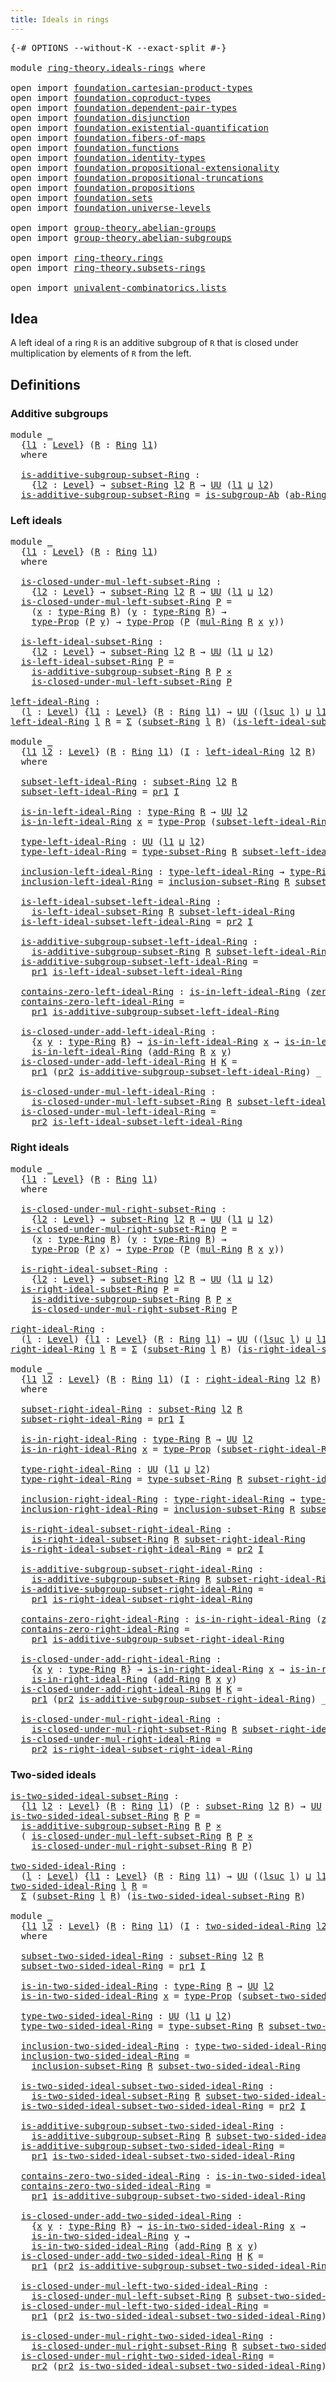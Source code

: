 ```yaml
---
title: Ideals in rings
---
```


<pre class="Agda"><a id="41" class="Symbol">{-#</a> <a id="45" class="Keyword">OPTIONS</a> <a id="53" class="Pragma">--without-K</a> <a id="65" class="Pragma">--exact-split</a> <a id="79" class="Symbol">#-}</a>

<a id="84" class="Keyword">module</a> <a id="91" href="ring-theory.ideals-rings.html" class="Module">ring-theory.ideals-rings</a> <a id="116" class="Keyword">where</a>

<a id="123" class="Keyword">open</a> <a id="128" class="Keyword">import</a> <a id="135" href="foundation.cartesian-product-types.html" class="Module">foundation.cartesian-product-types</a>
<a id="170" class="Keyword">open</a> <a id="175" class="Keyword">import</a> <a id="182" href="foundation.coproduct-types.html" class="Module">foundation.coproduct-types</a>
<a id="209" class="Keyword">open</a> <a id="214" class="Keyword">import</a> <a id="221" href="foundation.dependent-pair-types.html" class="Module">foundation.dependent-pair-types</a>
<a id="253" class="Keyword">open</a> <a id="258" class="Keyword">import</a> <a id="265" href="foundation.disjunction.html" class="Module">foundation.disjunction</a>
<a id="288" class="Keyword">open</a> <a id="293" class="Keyword">import</a> <a id="300" href="foundation.existential-quantification.html" class="Module">foundation.existential-quantification</a>
<a id="338" class="Keyword">open</a> <a id="343" class="Keyword">import</a> <a id="350" href="foundation.fibers-of-maps.html" class="Module">foundation.fibers-of-maps</a>
<a id="376" class="Keyword">open</a> <a id="381" class="Keyword">import</a> <a id="388" href="foundation.functions.html" class="Module">foundation.functions</a>
<a id="409" class="Keyword">open</a> <a id="414" class="Keyword">import</a> <a id="421" href="foundation.identity-types.html" class="Module">foundation.identity-types</a>
<a id="447" class="Keyword">open</a> <a id="452" class="Keyword">import</a> <a id="459" href="foundation.propositional-extensionality.html" class="Module">foundation.propositional-extensionality</a>
<a id="499" class="Keyword">open</a> <a id="504" class="Keyword">import</a> <a id="511" href="foundation.propositional-truncations.html" class="Module">foundation.propositional-truncations</a>
<a id="548" class="Keyword">open</a> <a id="553" class="Keyword">import</a> <a id="560" href="foundation.propositions.html" class="Module">foundation.propositions</a>
<a id="584" class="Keyword">open</a> <a id="589" class="Keyword">import</a> <a id="596" href="foundation.sets.html" class="Module">foundation.sets</a>
<a id="612" class="Keyword">open</a> <a id="617" class="Keyword">import</a> <a id="624" href="foundation.universe-levels.html" class="Module">foundation.universe-levels</a>

<a id="652" class="Keyword">open</a> <a id="657" class="Keyword">import</a> <a id="664" href="group-theory.abelian-groups.html" class="Module">group-theory.abelian-groups</a>
<a id="692" class="Keyword">open</a> <a id="697" class="Keyword">import</a> <a id="704" href="group-theory.abelian-subgroups.html" class="Module">group-theory.abelian-subgroups</a>

<a id="736" class="Keyword">open</a> <a id="741" class="Keyword">import</a> <a id="748" href="ring-theory.rings.html" class="Module">ring-theory.rings</a>
<a id="766" class="Keyword">open</a> <a id="771" class="Keyword">import</a> <a id="778" href="ring-theory.subsets-rings.html" class="Module">ring-theory.subsets-rings</a>

<a id="805" class="Keyword">open</a> <a id="810" class="Keyword">import</a> <a id="817" href="univalent-combinatorics.lists.html" class="Module">univalent-combinatorics.lists</a>
</pre>
## Idea

A left ideal of a ring `R` is an additive subgroup of `R` that is closed under multiplication by elements of `R` from the left.

## Definitions

### Additive subgroups

<pre class="Agda"><a id="1038" class="Keyword">module</a> <a id="1045" href="ring-theory.ideals-rings.html#1045" class="Module">_</a>
  <a id="1049" class="Symbol">{</a><a id="1050" href="ring-theory.ideals-rings.html#1050" class="Bound">l1</a> <a id="1053" class="Symbol">:</a> <a id="1055" href="Agda.Primitive.html#597" class="Postulate">Level</a><a id="1060" class="Symbol">}</a> <a id="1062" class="Symbol">(</a><a id="1063" href="ring-theory.ideals-rings.html#1063" class="Bound">R</a> <a id="1065" class="Symbol">:</a> <a id="1067" href="ring-theory.rings.html#2466" class="Function">Ring</a> <a id="1072" href="ring-theory.ideals-rings.html#1050" class="Bound">l1</a><a id="1074" class="Symbol">)</a>
  <a id="1078" class="Keyword">where</a>
  
  <a id="1089" href="ring-theory.ideals-rings.html#1089" class="Function">is-additive-subgroup-subset-Ring</a> <a id="1122" class="Symbol">:</a>
    <a id="1128" class="Symbol">{</a><a id="1129" href="ring-theory.ideals-rings.html#1129" class="Bound">l2</a> <a id="1132" class="Symbol">:</a> <a id="1134" href="Agda.Primitive.html#597" class="Postulate">Level</a><a id="1139" class="Symbol">}</a> <a id="1141" class="Symbol">→</a> <a id="1143" href="ring-theory.subsets-rings.html#597" class="Function">subset-Ring</a> <a id="1155" href="ring-theory.ideals-rings.html#1129" class="Bound">l2</a> <a id="1158" href="ring-theory.ideals-rings.html#1063" class="Bound">R</a> <a id="1160" class="Symbol">→</a> <a id="1162" href="foundation-core.universe-levels.html#222" class="Primitive">UU</a> <a id="1165" class="Symbol">(</a><a id="1166" href="ring-theory.ideals-rings.html#1050" class="Bound">l1</a> <a id="1169" href="Agda.Primitive.html#810" class="Primitive Operator">⊔</a> <a id="1171" href="ring-theory.ideals-rings.html#1129" class="Bound">l2</a><a id="1173" class="Symbol">)</a>
  <a id="1177" href="ring-theory.ideals-rings.html#1089" class="Function">is-additive-subgroup-subset-Ring</a> <a id="1210" class="Symbol">=</a> <a id="1212" href="group-theory.abelian-subgroups.html#3419" class="Function">is-subgroup-Ab</a> <a id="1227" class="Symbol">(</a><a id="1228" href="ring-theory.rings.html#2580" class="Function">ab-Ring</a> <a id="1236" href="ring-theory.ideals-rings.html#1063" class="Bound">R</a><a id="1237" class="Symbol">)</a>
</pre>
### Left ideals

<pre class="Agda"><a id="1269" class="Keyword">module</a> <a id="1276" href="ring-theory.ideals-rings.html#1276" class="Module">_</a>
  <a id="1280" class="Symbol">{</a><a id="1281" href="ring-theory.ideals-rings.html#1281" class="Bound">l1</a> <a id="1284" class="Symbol">:</a> <a id="1286" href="Agda.Primitive.html#597" class="Postulate">Level</a><a id="1291" class="Symbol">}</a> <a id="1293" class="Symbol">(</a><a id="1294" href="ring-theory.ideals-rings.html#1294" class="Bound">R</a> <a id="1296" class="Symbol">:</a> <a id="1298" href="ring-theory.rings.html#2466" class="Function">Ring</a> <a id="1303" href="ring-theory.ideals-rings.html#1281" class="Bound">l1</a><a id="1305" class="Symbol">)</a>
  <a id="1309" class="Keyword">where</a>
  
  <a id="1320" href="ring-theory.ideals-rings.html#1320" class="Function">is-closed-under-mul-left-subset-Ring</a> <a id="1357" class="Symbol">:</a>
    <a id="1363" class="Symbol">{</a><a id="1364" href="ring-theory.ideals-rings.html#1364" class="Bound">l2</a> <a id="1367" class="Symbol">:</a> <a id="1369" href="Agda.Primitive.html#597" class="Postulate">Level</a><a id="1374" class="Symbol">}</a> <a id="1376" class="Symbol">→</a> <a id="1378" href="ring-theory.subsets-rings.html#597" class="Function">subset-Ring</a> <a id="1390" href="ring-theory.ideals-rings.html#1364" class="Bound">l2</a> <a id="1393" href="ring-theory.ideals-rings.html#1294" class="Bound">R</a> <a id="1395" class="Symbol">→</a> <a id="1397" href="foundation-core.universe-levels.html#222" class="Primitive">UU</a> <a id="1400" class="Symbol">(</a><a id="1401" href="ring-theory.ideals-rings.html#1281" class="Bound">l1</a> <a id="1404" href="Agda.Primitive.html#810" class="Primitive Operator">⊔</a> <a id="1406" href="ring-theory.ideals-rings.html#1364" class="Bound">l2</a><a id="1408" class="Symbol">)</a>
  <a id="1412" href="ring-theory.ideals-rings.html#1320" class="Function">is-closed-under-mul-left-subset-Ring</a> <a id="1449" href="ring-theory.ideals-rings.html#1449" class="Bound">P</a> <a id="1451" class="Symbol">=</a>
    <a id="1457" class="Symbol">(</a><a id="1458" href="ring-theory.ideals-rings.html#1458" class="Bound">x</a> <a id="1460" class="Symbol">:</a> <a id="1462" href="ring-theory.rings.html#2723" class="Function">type-Ring</a> <a id="1472" href="ring-theory.ideals-rings.html#1294" class="Bound">R</a><a id="1473" class="Symbol">)</a> <a id="1475" class="Symbol">(</a><a id="1476" href="ring-theory.ideals-rings.html#1476" class="Bound">y</a> <a id="1478" class="Symbol">:</a> <a id="1480" href="ring-theory.rings.html#2723" class="Function">type-Ring</a> <a id="1490" href="ring-theory.ideals-rings.html#1294" class="Bound">R</a><a id="1491" class="Symbol">)</a> <a id="1493" class="Symbol">→</a>
    <a id="1499" href="foundation-core.propositions.html#1482" class="Function">type-Prop</a> <a id="1509" class="Symbol">(</a><a id="1510" href="ring-theory.ideals-rings.html#1449" class="Bound">P</a> <a id="1512" href="ring-theory.ideals-rings.html#1476" class="Bound">y</a><a id="1513" class="Symbol">)</a> <a id="1515" class="Symbol">→</a> <a id="1517" href="foundation-core.propositions.html#1482" class="Function">type-Prop</a> <a id="1527" class="Symbol">(</a><a id="1528" href="ring-theory.ideals-rings.html#1449" class="Bound">P</a> <a id="1530" class="Symbol">(</a><a id="1531" href="ring-theory.rings.html#6441" class="Function">mul-Ring</a> <a id="1540" href="ring-theory.ideals-rings.html#1294" class="Bound">R</a> <a id="1542" href="ring-theory.ideals-rings.html#1458" class="Bound">x</a> <a id="1544" href="ring-theory.ideals-rings.html#1476" class="Bound">y</a><a id="1545" class="Symbol">))</a>
  
  <a id="1553" href="ring-theory.ideals-rings.html#1553" class="Function">is-left-ideal-subset-Ring</a> <a id="1579" class="Symbol">:</a>
    <a id="1585" class="Symbol">{</a><a id="1586" href="ring-theory.ideals-rings.html#1586" class="Bound">l2</a> <a id="1589" class="Symbol">:</a> <a id="1591" href="Agda.Primitive.html#597" class="Postulate">Level</a><a id="1596" class="Symbol">}</a> <a id="1598" class="Symbol">→</a> <a id="1600" href="ring-theory.subsets-rings.html#597" class="Function">subset-Ring</a> <a id="1612" href="ring-theory.ideals-rings.html#1586" class="Bound">l2</a> <a id="1615" href="ring-theory.ideals-rings.html#1294" class="Bound">R</a> <a id="1617" class="Symbol">→</a> <a id="1619" href="foundation-core.universe-levels.html#222" class="Primitive">UU</a> <a id="1622" class="Symbol">(</a><a id="1623" href="ring-theory.ideals-rings.html#1281" class="Bound">l1</a> <a id="1626" href="Agda.Primitive.html#810" class="Primitive Operator">⊔</a> <a id="1628" href="ring-theory.ideals-rings.html#1586" class="Bound">l2</a><a id="1630" class="Symbol">)</a>
  <a id="1634" href="ring-theory.ideals-rings.html#1553" class="Function">is-left-ideal-subset-Ring</a> <a id="1660" href="ring-theory.ideals-rings.html#1660" class="Bound">P</a> <a id="1662" class="Symbol">=</a>
    <a id="1668" href="ring-theory.ideals-rings.html#1089" class="Function">is-additive-subgroup-subset-Ring</a> <a id="1701" href="ring-theory.ideals-rings.html#1294" class="Bound">R</a> <a id="1703" href="ring-theory.ideals-rings.html#1660" class="Bound">P</a> <a id="1705" href="foundation-core.cartesian-product-types.html#577" class="Function Operator">×</a>
    <a id="1711" href="ring-theory.ideals-rings.html#1320" class="Function">is-closed-under-mul-left-subset-Ring</a> <a id="1748" href="ring-theory.ideals-rings.html#1660" class="Bound">P</a>
  
<a id="left-ideal-Ring"></a><a id="1753" href="ring-theory.ideals-rings.html#1753" class="Function">left-ideal-Ring</a> <a id="1769" class="Symbol">:</a>
  <a id="1773" class="Symbol">(</a><a id="1774" href="ring-theory.ideals-rings.html#1774" class="Bound">l</a> <a id="1776" class="Symbol">:</a> <a id="1778" href="Agda.Primitive.html#597" class="Postulate">Level</a><a id="1783" class="Symbol">)</a> <a id="1785" class="Symbol">{</a><a id="1786" href="ring-theory.ideals-rings.html#1786" class="Bound">l1</a> <a id="1789" class="Symbol">:</a> <a id="1791" href="Agda.Primitive.html#597" class="Postulate">Level</a><a id="1796" class="Symbol">}</a> <a id="1798" class="Symbol">(</a><a id="1799" href="ring-theory.ideals-rings.html#1799" class="Bound">R</a> <a id="1801" class="Symbol">:</a> <a id="1803" href="ring-theory.rings.html#2466" class="Function">Ring</a> <a id="1808" href="ring-theory.ideals-rings.html#1786" class="Bound">l1</a><a id="1810" class="Symbol">)</a> <a id="1812" class="Symbol">→</a> <a id="1814" href="foundation-core.universe-levels.html#222" class="Primitive">UU</a> <a id="1817" class="Symbol">((</a><a id="1819" href="Agda.Primitive.html#780" class="Primitive">lsuc</a> <a id="1824" href="ring-theory.ideals-rings.html#1774" class="Bound">l</a><a id="1825" class="Symbol">)</a> <a id="1827" href="Agda.Primitive.html#810" class="Primitive Operator">⊔</a> <a id="1829" href="ring-theory.ideals-rings.html#1786" class="Bound">l1</a><a id="1831" class="Symbol">)</a>
<a id="1833" href="ring-theory.ideals-rings.html#1753" class="Function">left-ideal-Ring</a> <a id="1849" href="ring-theory.ideals-rings.html#1849" class="Bound">l</a> <a id="1851" href="ring-theory.ideals-rings.html#1851" class="Bound">R</a> <a id="1853" class="Symbol">=</a> <a id="1855" href="foundation-core.dependent-pair-types.html#502" class="Record">Σ</a> <a id="1857" class="Symbol">(</a><a id="1858" href="ring-theory.subsets-rings.html#597" class="Function">subset-Ring</a> <a id="1870" href="ring-theory.ideals-rings.html#1849" class="Bound">l</a> <a id="1872" href="ring-theory.ideals-rings.html#1851" class="Bound">R</a><a id="1873" class="Symbol">)</a> <a id="1875" class="Symbol">(</a><a id="1876" href="ring-theory.ideals-rings.html#1553" class="Function">is-left-ideal-subset-Ring</a> <a id="1902" href="ring-theory.ideals-rings.html#1851" class="Bound">R</a><a id="1903" class="Symbol">)</a>

<a id="1906" class="Keyword">module</a> <a id="1913" href="ring-theory.ideals-rings.html#1913" class="Module">_</a>
  <a id="1917" class="Symbol">{</a><a id="1918" href="ring-theory.ideals-rings.html#1918" class="Bound">l1</a> <a id="1921" href="ring-theory.ideals-rings.html#1921" class="Bound">l2</a> <a id="1924" class="Symbol">:</a> <a id="1926" href="Agda.Primitive.html#597" class="Postulate">Level</a><a id="1931" class="Symbol">}</a> <a id="1933" class="Symbol">(</a><a id="1934" href="ring-theory.ideals-rings.html#1934" class="Bound">R</a> <a id="1936" class="Symbol">:</a> <a id="1938" href="ring-theory.rings.html#2466" class="Function">Ring</a> <a id="1943" href="ring-theory.ideals-rings.html#1918" class="Bound">l1</a><a id="1945" class="Symbol">)</a> <a id="1947" class="Symbol">(</a><a id="1948" href="ring-theory.ideals-rings.html#1948" class="Bound">I</a> <a id="1950" class="Symbol">:</a> <a id="1952" href="ring-theory.ideals-rings.html#1753" class="Function">left-ideal-Ring</a> <a id="1968" href="ring-theory.ideals-rings.html#1921" class="Bound">l2</a> <a id="1971" href="ring-theory.ideals-rings.html#1934" class="Bound">R</a><a id="1972" class="Symbol">)</a>
  <a id="1976" class="Keyword">where</a>

  <a id="1985" href="ring-theory.ideals-rings.html#1985" class="Function">subset-left-ideal-Ring</a> <a id="2008" class="Symbol">:</a> <a id="2010" href="ring-theory.subsets-rings.html#597" class="Function">subset-Ring</a> <a id="2022" href="ring-theory.ideals-rings.html#1921" class="Bound">l2</a> <a id="2025" href="ring-theory.ideals-rings.html#1934" class="Bound">R</a>
  <a id="2029" href="ring-theory.ideals-rings.html#1985" class="Function">subset-left-ideal-Ring</a> <a id="2052" class="Symbol">=</a> <a id="2054" href="foundation-core.dependent-pair-types.html#592" class="Field">pr1</a> <a id="2058" href="ring-theory.ideals-rings.html#1948" class="Bound">I</a>

  <a id="2063" href="ring-theory.ideals-rings.html#2063" class="Function">is-in-left-ideal-Ring</a> <a id="2085" class="Symbol">:</a> <a id="2087" href="ring-theory.rings.html#2723" class="Function">type-Ring</a> <a id="2097" href="ring-theory.ideals-rings.html#1934" class="Bound">R</a> <a id="2099" class="Symbol">→</a> <a id="2101" href="foundation-core.universe-levels.html#222" class="Primitive">UU</a> <a id="2104" href="ring-theory.ideals-rings.html#1921" class="Bound">l2</a>
  <a id="2109" href="ring-theory.ideals-rings.html#2063" class="Function">is-in-left-ideal-Ring</a> <a id="2131" href="ring-theory.ideals-rings.html#2131" class="Bound">x</a> <a id="2133" class="Symbol">=</a> <a id="2135" href="foundation-core.propositions.html#1482" class="Function">type-Prop</a> <a id="2145" class="Symbol">(</a><a id="2146" href="ring-theory.ideals-rings.html#1985" class="Function">subset-left-ideal-Ring</a> <a id="2169" href="ring-theory.ideals-rings.html#2131" class="Bound">x</a><a id="2170" class="Symbol">)</a>

  <a id="2175" href="ring-theory.ideals-rings.html#2175" class="Function">type-left-ideal-Ring</a> <a id="2196" class="Symbol">:</a> <a id="2198" href="foundation-core.universe-levels.html#222" class="Primitive">UU</a> <a id="2201" class="Symbol">(</a><a id="2202" href="ring-theory.ideals-rings.html#1918" class="Bound">l1</a> <a id="2205" href="Agda.Primitive.html#810" class="Primitive Operator">⊔</a> <a id="2207" href="ring-theory.ideals-rings.html#1921" class="Bound">l2</a><a id="2209" class="Symbol">)</a>
  <a id="2213" href="ring-theory.ideals-rings.html#2175" class="Function">type-left-ideal-Ring</a> <a id="2234" class="Symbol">=</a> <a id="2236" href="ring-theory.subsets-rings.html#944" class="Function">type-subset-Ring</a> <a id="2253" href="ring-theory.ideals-rings.html#1934" class="Bound">R</a> <a id="2255" href="ring-theory.ideals-rings.html#1985" class="Function">subset-left-ideal-Ring</a>

  <a id="2281" href="ring-theory.ideals-rings.html#2281" class="Function">inclusion-left-ideal-Ring</a> <a id="2307" class="Symbol">:</a> <a id="2309" href="ring-theory.ideals-rings.html#2175" class="Function">type-left-ideal-Ring</a> <a id="2330" class="Symbol">→</a> <a id="2332" href="ring-theory.rings.html#2723" class="Function">type-Ring</a> <a id="2342" href="ring-theory.ideals-rings.html#1934" class="Bound">R</a>
  <a id="2346" href="ring-theory.ideals-rings.html#2281" class="Function">inclusion-left-ideal-Ring</a> <a id="2372" class="Symbol">=</a> <a id="2374" href="ring-theory.subsets-rings.html#1015" class="Function">inclusion-subset-Ring</a> <a id="2396" href="ring-theory.ideals-rings.html#1934" class="Bound">R</a> <a id="2398" href="ring-theory.ideals-rings.html#1985" class="Function">subset-left-ideal-Ring</a>

  <a id="2424" href="ring-theory.ideals-rings.html#2424" class="Function">is-left-ideal-subset-left-ideal-Ring</a> <a id="2461" class="Symbol">:</a>
    <a id="2467" href="ring-theory.ideals-rings.html#1553" class="Function">is-left-ideal-subset-Ring</a> <a id="2493" href="ring-theory.ideals-rings.html#1934" class="Bound">R</a> <a id="2495" href="ring-theory.ideals-rings.html#1985" class="Function">subset-left-ideal-Ring</a>
  <a id="2520" href="ring-theory.ideals-rings.html#2424" class="Function">is-left-ideal-subset-left-ideal-Ring</a> <a id="2557" class="Symbol">=</a> <a id="2559" href="foundation-core.dependent-pair-types.html#604" class="Field">pr2</a> <a id="2563" href="ring-theory.ideals-rings.html#1948" class="Bound">I</a>

  <a id="2568" href="ring-theory.ideals-rings.html#2568" class="Function">is-additive-subgroup-subset-left-ideal-Ring</a> <a id="2612" class="Symbol">:</a>
    <a id="2618" href="ring-theory.ideals-rings.html#1089" class="Function">is-additive-subgroup-subset-Ring</a> <a id="2651" href="ring-theory.ideals-rings.html#1934" class="Bound">R</a> <a id="2653" href="ring-theory.ideals-rings.html#1985" class="Function">subset-left-ideal-Ring</a>
  <a id="2678" href="ring-theory.ideals-rings.html#2568" class="Function">is-additive-subgroup-subset-left-ideal-Ring</a> <a id="2722" class="Symbol">=</a>
    <a id="2728" href="foundation-core.dependent-pair-types.html#592" class="Field">pr1</a> <a id="2732" href="ring-theory.ideals-rings.html#2424" class="Function">is-left-ideal-subset-left-ideal-Ring</a>

  <a id="2772" href="ring-theory.ideals-rings.html#2772" class="Function">contains-zero-left-ideal-Ring</a> <a id="2802" class="Symbol">:</a> <a id="2804" href="ring-theory.ideals-rings.html#2063" class="Function">is-in-left-ideal-Ring</a> <a id="2826" class="Symbol">(</a><a id="2827" href="ring-theory.rings.html#5102" class="Function">zero-Ring</a> <a id="2837" href="ring-theory.ideals-rings.html#1934" class="Bound">R</a><a id="2838" class="Symbol">)</a>
  <a id="2842" href="ring-theory.ideals-rings.html#2772" class="Function">contains-zero-left-ideal-Ring</a> <a id="2872" class="Symbol">=</a>
    <a id="2878" href="foundation-core.dependent-pair-types.html#592" class="Field">pr1</a> <a id="2882" href="ring-theory.ideals-rings.html#2568" class="Function">is-additive-subgroup-subset-left-ideal-Ring</a>

  <a id="2929" href="ring-theory.ideals-rings.html#2929" class="Function">is-closed-under-add-left-ideal-Ring</a> <a id="2965" class="Symbol">:</a>
    <a id="2971" class="Symbol">{</a><a id="2972" href="ring-theory.ideals-rings.html#2972" class="Bound">x</a> <a id="2974" href="ring-theory.ideals-rings.html#2974" class="Bound">y</a> <a id="2976" class="Symbol">:</a> <a id="2978" href="ring-theory.rings.html#2723" class="Function">type-Ring</a> <a id="2988" href="ring-theory.ideals-rings.html#1934" class="Bound">R</a><a id="2989" class="Symbol">}</a> <a id="2991" class="Symbol">→</a> <a id="2993" href="ring-theory.ideals-rings.html#2063" class="Function">is-in-left-ideal-Ring</a> <a id="3015" href="ring-theory.ideals-rings.html#2972" class="Bound">x</a> <a id="3017" class="Symbol">→</a> <a id="3019" href="ring-theory.ideals-rings.html#2063" class="Function">is-in-left-ideal-Ring</a> <a id="3041" href="ring-theory.ideals-rings.html#2974" class="Bound">y</a> <a id="3043" class="Symbol">→</a>
    <a id="3049" href="ring-theory.ideals-rings.html#2063" class="Function">is-in-left-ideal-Ring</a> <a id="3071" class="Symbol">(</a><a id="3072" href="ring-theory.rings.html#3068" class="Function">add-Ring</a> <a id="3081" href="ring-theory.ideals-rings.html#1934" class="Bound">R</a> <a id="3083" href="ring-theory.ideals-rings.html#2972" class="Bound">x</a> <a id="3085" href="ring-theory.ideals-rings.html#2974" class="Bound">y</a><a id="3086" class="Symbol">)</a>
  <a id="3090" href="ring-theory.ideals-rings.html#2929" class="Function">is-closed-under-add-left-ideal-Ring</a> <a id="3126" href="ring-theory.ideals-rings.html#3126" class="Bound">H</a> <a id="3128" href="ring-theory.ideals-rings.html#3128" class="Bound">K</a> <a id="3130" class="Symbol">=</a>
    <a id="3136" href="foundation-core.dependent-pair-types.html#592" class="Field">pr1</a> <a id="3140" class="Symbol">(</a><a id="3141" href="foundation-core.dependent-pair-types.html#604" class="Field">pr2</a> <a id="3145" href="ring-theory.ideals-rings.html#2568" class="Function">is-additive-subgroup-subset-left-ideal-Ring</a><a id="3188" class="Symbol">)</a> <a id="3190" class="Symbol">_</a> <a id="3192" class="Symbol">_</a> <a id="3194" href="ring-theory.ideals-rings.html#3126" class="Bound">H</a> <a id="3196" href="ring-theory.ideals-rings.html#3128" class="Bound">K</a>

  <a id="3201" href="ring-theory.ideals-rings.html#3201" class="Function">is-closed-under-mul-left-ideal-Ring</a> <a id="3237" class="Symbol">:</a>
    <a id="3243" href="ring-theory.ideals-rings.html#1320" class="Function">is-closed-under-mul-left-subset-Ring</a> <a id="3280" href="ring-theory.ideals-rings.html#1934" class="Bound">R</a> <a id="3282" href="ring-theory.ideals-rings.html#1985" class="Function">subset-left-ideal-Ring</a>
  <a id="3307" href="ring-theory.ideals-rings.html#3201" class="Function">is-closed-under-mul-left-ideal-Ring</a> <a id="3343" class="Symbol">=</a>
    <a id="3349" href="foundation-core.dependent-pair-types.html#604" class="Field">pr2</a> <a id="3353" href="ring-theory.ideals-rings.html#2424" class="Function">is-left-ideal-subset-left-ideal-Ring</a>
</pre>
### Right ideals

<pre class="Agda"><a id="3421" class="Keyword">module</a> <a id="3428" href="ring-theory.ideals-rings.html#3428" class="Module">_</a>
  <a id="3432" class="Symbol">{</a><a id="3433" href="ring-theory.ideals-rings.html#3433" class="Bound">l1</a> <a id="3436" class="Symbol">:</a> <a id="3438" href="Agda.Primitive.html#597" class="Postulate">Level</a><a id="3443" class="Symbol">}</a> <a id="3445" class="Symbol">(</a><a id="3446" href="ring-theory.ideals-rings.html#3446" class="Bound">R</a> <a id="3448" class="Symbol">:</a> <a id="3450" href="ring-theory.rings.html#2466" class="Function">Ring</a> <a id="3455" href="ring-theory.ideals-rings.html#3433" class="Bound">l1</a><a id="3457" class="Symbol">)</a>
  <a id="3461" class="Keyword">where</a>
  
  <a id="3472" href="ring-theory.ideals-rings.html#3472" class="Function">is-closed-under-mul-right-subset-Ring</a> <a id="3510" class="Symbol">:</a>
    <a id="3516" class="Symbol">{</a><a id="3517" href="ring-theory.ideals-rings.html#3517" class="Bound">l2</a> <a id="3520" class="Symbol">:</a> <a id="3522" href="Agda.Primitive.html#597" class="Postulate">Level</a><a id="3527" class="Symbol">}</a> <a id="3529" class="Symbol">→</a> <a id="3531" href="ring-theory.subsets-rings.html#597" class="Function">subset-Ring</a> <a id="3543" href="ring-theory.ideals-rings.html#3517" class="Bound">l2</a> <a id="3546" href="ring-theory.ideals-rings.html#3446" class="Bound">R</a> <a id="3548" class="Symbol">→</a> <a id="3550" href="foundation-core.universe-levels.html#222" class="Primitive">UU</a> <a id="3553" class="Symbol">(</a><a id="3554" href="ring-theory.ideals-rings.html#3433" class="Bound">l1</a> <a id="3557" href="Agda.Primitive.html#810" class="Primitive Operator">⊔</a> <a id="3559" href="ring-theory.ideals-rings.html#3517" class="Bound">l2</a><a id="3561" class="Symbol">)</a>
  <a id="3565" href="ring-theory.ideals-rings.html#3472" class="Function">is-closed-under-mul-right-subset-Ring</a> <a id="3603" href="ring-theory.ideals-rings.html#3603" class="Bound">P</a> <a id="3605" class="Symbol">=</a>
    <a id="3611" class="Symbol">(</a><a id="3612" href="ring-theory.ideals-rings.html#3612" class="Bound">x</a> <a id="3614" class="Symbol">:</a> <a id="3616" href="ring-theory.rings.html#2723" class="Function">type-Ring</a> <a id="3626" href="ring-theory.ideals-rings.html#3446" class="Bound">R</a><a id="3627" class="Symbol">)</a> <a id="3629" class="Symbol">(</a><a id="3630" href="ring-theory.ideals-rings.html#3630" class="Bound">y</a> <a id="3632" class="Symbol">:</a> <a id="3634" href="ring-theory.rings.html#2723" class="Function">type-Ring</a> <a id="3644" href="ring-theory.ideals-rings.html#3446" class="Bound">R</a><a id="3645" class="Symbol">)</a> <a id="3647" class="Symbol">→</a>
    <a id="3653" href="foundation-core.propositions.html#1482" class="Function">type-Prop</a> <a id="3663" class="Symbol">(</a><a id="3664" href="ring-theory.ideals-rings.html#3603" class="Bound">P</a> <a id="3666" href="ring-theory.ideals-rings.html#3612" class="Bound">x</a><a id="3667" class="Symbol">)</a> <a id="3669" class="Symbol">→</a> <a id="3671" href="foundation-core.propositions.html#1482" class="Function">type-Prop</a> <a id="3681" class="Symbol">(</a><a id="3682" href="ring-theory.ideals-rings.html#3603" class="Bound">P</a> <a id="3684" class="Symbol">(</a><a id="3685" href="ring-theory.rings.html#6441" class="Function">mul-Ring</a> <a id="3694" href="ring-theory.ideals-rings.html#3446" class="Bound">R</a> <a id="3696" href="ring-theory.ideals-rings.html#3612" class="Bound">x</a> <a id="3698" href="ring-theory.ideals-rings.html#3630" class="Bound">y</a><a id="3699" class="Symbol">))</a>

  <a id="3705" href="ring-theory.ideals-rings.html#3705" class="Function">is-right-ideal-subset-Ring</a> <a id="3732" class="Symbol">:</a>
    <a id="3738" class="Symbol">{</a><a id="3739" href="ring-theory.ideals-rings.html#3739" class="Bound">l2</a> <a id="3742" class="Symbol">:</a> <a id="3744" href="Agda.Primitive.html#597" class="Postulate">Level</a><a id="3749" class="Symbol">}</a> <a id="3751" class="Symbol">→</a> <a id="3753" href="ring-theory.subsets-rings.html#597" class="Function">subset-Ring</a> <a id="3765" href="ring-theory.ideals-rings.html#3739" class="Bound">l2</a> <a id="3768" href="ring-theory.ideals-rings.html#3446" class="Bound">R</a> <a id="3770" class="Symbol">→</a> <a id="3772" href="foundation-core.universe-levels.html#222" class="Primitive">UU</a> <a id="3775" class="Symbol">(</a><a id="3776" href="ring-theory.ideals-rings.html#3433" class="Bound">l1</a> <a id="3779" href="Agda.Primitive.html#810" class="Primitive Operator">⊔</a> <a id="3781" href="ring-theory.ideals-rings.html#3739" class="Bound">l2</a><a id="3783" class="Symbol">)</a>
  <a id="3787" href="ring-theory.ideals-rings.html#3705" class="Function">is-right-ideal-subset-Ring</a> <a id="3814" href="ring-theory.ideals-rings.html#3814" class="Bound">P</a> <a id="3816" class="Symbol">=</a>
    <a id="3822" href="ring-theory.ideals-rings.html#1089" class="Function">is-additive-subgroup-subset-Ring</a> <a id="3855" href="ring-theory.ideals-rings.html#3446" class="Bound">R</a> <a id="3857" href="ring-theory.ideals-rings.html#3814" class="Bound">P</a> <a id="3859" href="foundation-core.cartesian-product-types.html#577" class="Function Operator">×</a>
    <a id="3865" href="ring-theory.ideals-rings.html#3472" class="Function">is-closed-under-mul-right-subset-Ring</a> <a id="3903" href="ring-theory.ideals-rings.html#3814" class="Bound">P</a>

<a id="right-ideal-Ring"></a><a id="3906" href="ring-theory.ideals-rings.html#3906" class="Function">right-ideal-Ring</a> <a id="3923" class="Symbol">:</a>
  <a id="3927" class="Symbol">(</a><a id="3928" href="ring-theory.ideals-rings.html#3928" class="Bound">l</a> <a id="3930" class="Symbol">:</a> <a id="3932" href="Agda.Primitive.html#597" class="Postulate">Level</a><a id="3937" class="Symbol">)</a> <a id="3939" class="Symbol">{</a><a id="3940" href="ring-theory.ideals-rings.html#3940" class="Bound">l1</a> <a id="3943" class="Symbol">:</a> <a id="3945" href="Agda.Primitive.html#597" class="Postulate">Level</a><a id="3950" class="Symbol">}</a> <a id="3952" class="Symbol">(</a><a id="3953" href="ring-theory.ideals-rings.html#3953" class="Bound">R</a> <a id="3955" class="Symbol">:</a> <a id="3957" href="ring-theory.rings.html#2466" class="Function">Ring</a> <a id="3962" href="ring-theory.ideals-rings.html#3940" class="Bound">l1</a><a id="3964" class="Symbol">)</a> <a id="3966" class="Symbol">→</a> <a id="3968" href="foundation-core.universe-levels.html#222" class="Primitive">UU</a> <a id="3971" class="Symbol">((</a><a id="3973" href="Agda.Primitive.html#780" class="Primitive">lsuc</a> <a id="3978" href="ring-theory.ideals-rings.html#3928" class="Bound">l</a><a id="3979" class="Symbol">)</a> <a id="3981" href="Agda.Primitive.html#810" class="Primitive Operator">⊔</a> <a id="3983" href="ring-theory.ideals-rings.html#3940" class="Bound">l1</a><a id="3985" class="Symbol">)</a>
<a id="3987" href="ring-theory.ideals-rings.html#3906" class="Function">right-ideal-Ring</a> <a id="4004" href="ring-theory.ideals-rings.html#4004" class="Bound">l</a> <a id="4006" href="ring-theory.ideals-rings.html#4006" class="Bound">R</a> <a id="4008" class="Symbol">=</a> <a id="4010" href="foundation-core.dependent-pair-types.html#502" class="Record">Σ</a> <a id="4012" class="Symbol">(</a><a id="4013" href="ring-theory.subsets-rings.html#597" class="Function">subset-Ring</a> <a id="4025" href="ring-theory.ideals-rings.html#4004" class="Bound">l</a> <a id="4027" href="ring-theory.ideals-rings.html#4006" class="Bound">R</a><a id="4028" class="Symbol">)</a> <a id="4030" class="Symbol">(</a><a id="4031" href="ring-theory.ideals-rings.html#3705" class="Function">is-right-ideal-subset-Ring</a> <a id="4058" href="ring-theory.ideals-rings.html#4006" class="Bound">R</a><a id="4059" class="Symbol">)</a>

<a id="4062" class="Keyword">module</a> <a id="4069" href="ring-theory.ideals-rings.html#4069" class="Module">_</a>
  <a id="4073" class="Symbol">{</a><a id="4074" href="ring-theory.ideals-rings.html#4074" class="Bound">l1</a> <a id="4077" href="ring-theory.ideals-rings.html#4077" class="Bound">l2</a> <a id="4080" class="Symbol">:</a> <a id="4082" href="Agda.Primitive.html#597" class="Postulate">Level</a><a id="4087" class="Symbol">}</a> <a id="4089" class="Symbol">(</a><a id="4090" href="ring-theory.ideals-rings.html#4090" class="Bound">R</a> <a id="4092" class="Symbol">:</a> <a id="4094" href="ring-theory.rings.html#2466" class="Function">Ring</a> <a id="4099" href="ring-theory.ideals-rings.html#4074" class="Bound">l1</a><a id="4101" class="Symbol">)</a> <a id="4103" class="Symbol">(</a><a id="4104" href="ring-theory.ideals-rings.html#4104" class="Bound">I</a> <a id="4106" class="Symbol">:</a> <a id="4108" href="ring-theory.ideals-rings.html#3906" class="Function">right-ideal-Ring</a> <a id="4125" href="ring-theory.ideals-rings.html#4077" class="Bound">l2</a> <a id="4128" href="ring-theory.ideals-rings.html#4090" class="Bound">R</a><a id="4129" class="Symbol">)</a>
  <a id="4133" class="Keyword">where</a>

  <a id="4142" href="ring-theory.ideals-rings.html#4142" class="Function">subset-right-ideal-Ring</a> <a id="4166" class="Symbol">:</a> <a id="4168" href="ring-theory.subsets-rings.html#597" class="Function">subset-Ring</a> <a id="4180" href="ring-theory.ideals-rings.html#4077" class="Bound">l2</a> <a id="4183" href="ring-theory.ideals-rings.html#4090" class="Bound">R</a>
  <a id="4187" href="ring-theory.ideals-rings.html#4142" class="Function">subset-right-ideal-Ring</a> <a id="4211" class="Symbol">=</a> <a id="4213" href="foundation-core.dependent-pair-types.html#592" class="Field">pr1</a> <a id="4217" href="ring-theory.ideals-rings.html#4104" class="Bound">I</a>

  <a id="4222" href="ring-theory.ideals-rings.html#4222" class="Function">is-in-right-ideal-Ring</a> <a id="4245" class="Symbol">:</a> <a id="4247" href="ring-theory.rings.html#2723" class="Function">type-Ring</a> <a id="4257" href="ring-theory.ideals-rings.html#4090" class="Bound">R</a> <a id="4259" class="Symbol">→</a> <a id="4261" href="foundation-core.universe-levels.html#222" class="Primitive">UU</a> <a id="4264" href="ring-theory.ideals-rings.html#4077" class="Bound">l2</a>
  <a id="4269" href="ring-theory.ideals-rings.html#4222" class="Function">is-in-right-ideal-Ring</a> <a id="4292" href="ring-theory.ideals-rings.html#4292" class="Bound">x</a> <a id="4294" class="Symbol">=</a> <a id="4296" href="foundation-core.propositions.html#1482" class="Function">type-Prop</a> <a id="4306" class="Symbol">(</a><a id="4307" href="ring-theory.ideals-rings.html#4142" class="Function">subset-right-ideal-Ring</a> <a id="4331" href="ring-theory.ideals-rings.html#4292" class="Bound">x</a><a id="4332" class="Symbol">)</a>

  <a id="4337" href="ring-theory.ideals-rings.html#4337" class="Function">type-right-ideal-Ring</a> <a id="4359" class="Symbol">:</a> <a id="4361" href="foundation-core.universe-levels.html#222" class="Primitive">UU</a> <a id="4364" class="Symbol">(</a><a id="4365" href="ring-theory.ideals-rings.html#4074" class="Bound">l1</a> <a id="4368" href="Agda.Primitive.html#810" class="Primitive Operator">⊔</a> <a id="4370" href="ring-theory.ideals-rings.html#4077" class="Bound">l2</a><a id="4372" class="Symbol">)</a>
  <a id="4376" href="ring-theory.ideals-rings.html#4337" class="Function">type-right-ideal-Ring</a> <a id="4398" class="Symbol">=</a> <a id="4400" href="ring-theory.subsets-rings.html#944" class="Function">type-subset-Ring</a> <a id="4417" href="ring-theory.ideals-rings.html#4090" class="Bound">R</a> <a id="4419" href="ring-theory.ideals-rings.html#4142" class="Function">subset-right-ideal-Ring</a>

  <a id="4446" href="ring-theory.ideals-rings.html#4446" class="Function">inclusion-right-ideal-Ring</a> <a id="4473" class="Symbol">:</a> <a id="4475" href="ring-theory.ideals-rings.html#4337" class="Function">type-right-ideal-Ring</a> <a id="4497" class="Symbol">→</a> <a id="4499" href="ring-theory.rings.html#2723" class="Function">type-Ring</a> <a id="4509" href="ring-theory.ideals-rings.html#4090" class="Bound">R</a>
  <a id="4513" href="ring-theory.ideals-rings.html#4446" class="Function">inclusion-right-ideal-Ring</a> <a id="4540" class="Symbol">=</a> <a id="4542" href="ring-theory.subsets-rings.html#1015" class="Function">inclusion-subset-Ring</a> <a id="4564" href="ring-theory.ideals-rings.html#4090" class="Bound">R</a> <a id="4566" href="ring-theory.ideals-rings.html#4142" class="Function">subset-right-ideal-Ring</a>

  <a id="4593" href="ring-theory.ideals-rings.html#4593" class="Function">is-right-ideal-subset-right-ideal-Ring</a> <a id="4632" class="Symbol">:</a>
    <a id="4638" href="ring-theory.ideals-rings.html#3705" class="Function">is-right-ideal-subset-Ring</a> <a id="4665" href="ring-theory.ideals-rings.html#4090" class="Bound">R</a> <a id="4667" href="ring-theory.ideals-rings.html#4142" class="Function">subset-right-ideal-Ring</a>
  <a id="4693" href="ring-theory.ideals-rings.html#4593" class="Function">is-right-ideal-subset-right-ideal-Ring</a> <a id="4732" class="Symbol">=</a> <a id="4734" href="foundation-core.dependent-pair-types.html#604" class="Field">pr2</a> <a id="4738" href="ring-theory.ideals-rings.html#4104" class="Bound">I</a>

  <a id="4743" href="ring-theory.ideals-rings.html#4743" class="Function">is-additive-subgroup-subset-right-ideal-Ring</a> <a id="4788" class="Symbol">:</a>
    <a id="4794" href="ring-theory.ideals-rings.html#1089" class="Function">is-additive-subgroup-subset-Ring</a> <a id="4827" href="ring-theory.ideals-rings.html#4090" class="Bound">R</a> <a id="4829" href="ring-theory.ideals-rings.html#4142" class="Function">subset-right-ideal-Ring</a>
  <a id="4855" href="ring-theory.ideals-rings.html#4743" class="Function">is-additive-subgroup-subset-right-ideal-Ring</a> <a id="4900" class="Symbol">=</a>
    <a id="4906" href="foundation-core.dependent-pair-types.html#592" class="Field">pr1</a> <a id="4910" href="ring-theory.ideals-rings.html#4593" class="Function">is-right-ideal-subset-right-ideal-Ring</a>

  <a id="4952" href="ring-theory.ideals-rings.html#4952" class="Function">contains-zero-right-ideal-Ring</a> <a id="4983" class="Symbol">:</a> <a id="4985" href="ring-theory.ideals-rings.html#4222" class="Function">is-in-right-ideal-Ring</a> <a id="5008" class="Symbol">(</a><a id="5009" href="ring-theory.rings.html#5102" class="Function">zero-Ring</a> <a id="5019" href="ring-theory.ideals-rings.html#4090" class="Bound">R</a><a id="5020" class="Symbol">)</a>
  <a id="5024" href="ring-theory.ideals-rings.html#4952" class="Function">contains-zero-right-ideal-Ring</a> <a id="5055" class="Symbol">=</a>
    <a id="5061" href="foundation-core.dependent-pair-types.html#592" class="Field">pr1</a> <a id="5065" href="ring-theory.ideals-rings.html#4743" class="Function">is-additive-subgroup-subset-right-ideal-Ring</a>

  <a id="5113" href="ring-theory.ideals-rings.html#5113" class="Function">is-closed-under-add-right-ideal-Ring</a> <a id="5150" class="Symbol">:</a>
    <a id="5156" class="Symbol">{</a><a id="5157" href="ring-theory.ideals-rings.html#5157" class="Bound">x</a> <a id="5159" href="ring-theory.ideals-rings.html#5159" class="Bound">y</a> <a id="5161" class="Symbol">:</a> <a id="5163" href="ring-theory.rings.html#2723" class="Function">type-Ring</a> <a id="5173" href="ring-theory.ideals-rings.html#4090" class="Bound">R</a><a id="5174" class="Symbol">}</a> <a id="5176" class="Symbol">→</a> <a id="5178" href="ring-theory.ideals-rings.html#4222" class="Function">is-in-right-ideal-Ring</a> <a id="5201" href="ring-theory.ideals-rings.html#5157" class="Bound">x</a> <a id="5203" class="Symbol">→</a> <a id="5205" href="ring-theory.ideals-rings.html#4222" class="Function">is-in-right-ideal-Ring</a> <a id="5228" href="ring-theory.ideals-rings.html#5159" class="Bound">y</a> <a id="5230" class="Symbol">→</a>
    <a id="5236" href="ring-theory.ideals-rings.html#4222" class="Function">is-in-right-ideal-Ring</a> <a id="5259" class="Symbol">(</a><a id="5260" href="ring-theory.rings.html#3068" class="Function">add-Ring</a> <a id="5269" href="ring-theory.ideals-rings.html#4090" class="Bound">R</a> <a id="5271" href="ring-theory.ideals-rings.html#5157" class="Bound">x</a> <a id="5273" href="ring-theory.ideals-rings.html#5159" class="Bound">y</a><a id="5274" class="Symbol">)</a>
  <a id="5278" href="ring-theory.ideals-rings.html#5113" class="Function">is-closed-under-add-right-ideal-Ring</a> <a id="5315" href="ring-theory.ideals-rings.html#5315" class="Bound">H</a> <a id="5317" href="ring-theory.ideals-rings.html#5317" class="Bound">K</a> <a id="5319" class="Symbol">=</a>
    <a id="5325" href="foundation-core.dependent-pair-types.html#592" class="Field">pr1</a> <a id="5329" class="Symbol">(</a><a id="5330" href="foundation-core.dependent-pair-types.html#604" class="Field">pr2</a> <a id="5334" href="ring-theory.ideals-rings.html#4743" class="Function">is-additive-subgroup-subset-right-ideal-Ring</a><a id="5378" class="Symbol">)</a> <a id="5380" class="Symbol">_</a> <a id="5382" class="Symbol">_</a> <a id="5384" href="ring-theory.ideals-rings.html#5315" class="Bound">H</a> <a id="5386" href="ring-theory.ideals-rings.html#5317" class="Bound">K</a>

  <a id="5391" href="ring-theory.ideals-rings.html#5391" class="Function">is-closed-under-mul-right-ideal-Ring</a> <a id="5428" class="Symbol">:</a>
    <a id="5434" href="ring-theory.ideals-rings.html#3472" class="Function">is-closed-under-mul-right-subset-Ring</a> <a id="5472" href="ring-theory.ideals-rings.html#4090" class="Bound">R</a> <a id="5474" href="ring-theory.ideals-rings.html#4142" class="Function">subset-right-ideal-Ring</a>
  <a id="5500" href="ring-theory.ideals-rings.html#5391" class="Function">is-closed-under-mul-right-ideal-Ring</a> <a id="5537" class="Symbol">=</a>
    <a id="5543" href="foundation-core.dependent-pair-types.html#604" class="Field">pr2</a> <a id="5547" href="ring-theory.ideals-rings.html#4593" class="Function">is-right-ideal-subset-right-ideal-Ring</a>
</pre>
### Two-sided ideals

<pre class="Agda"><a id="is-two-sided-ideal-subset-Ring"></a><a id="5621" href="ring-theory.ideals-rings.html#5621" class="Function">is-two-sided-ideal-subset-Ring</a> <a id="5652" class="Symbol">:</a>
  <a id="5656" class="Symbol">{</a><a id="5657" href="ring-theory.ideals-rings.html#5657" class="Bound">l1</a> <a id="5660" href="ring-theory.ideals-rings.html#5660" class="Bound">l2</a> <a id="5663" class="Symbol">:</a> <a id="5665" href="Agda.Primitive.html#597" class="Postulate">Level</a><a id="5670" class="Symbol">}</a> <a id="5672" class="Symbol">(</a><a id="5673" href="ring-theory.ideals-rings.html#5673" class="Bound">R</a> <a id="5675" class="Symbol">:</a> <a id="5677" href="ring-theory.rings.html#2466" class="Function">Ring</a> <a id="5682" href="ring-theory.ideals-rings.html#5657" class="Bound">l1</a><a id="5684" class="Symbol">)</a> <a id="5686" class="Symbol">(</a><a id="5687" href="ring-theory.ideals-rings.html#5687" class="Bound">P</a> <a id="5689" class="Symbol">:</a> <a id="5691" href="ring-theory.subsets-rings.html#597" class="Function">subset-Ring</a> <a id="5703" href="ring-theory.ideals-rings.html#5660" class="Bound">l2</a> <a id="5706" href="ring-theory.ideals-rings.html#5673" class="Bound">R</a><a id="5707" class="Symbol">)</a> <a id="5709" class="Symbol">→</a> <a id="5711" href="foundation-core.universe-levels.html#222" class="Primitive">UU</a> <a id="5714" class="Symbol">(</a><a id="5715" href="ring-theory.ideals-rings.html#5657" class="Bound">l1</a> <a id="5718" href="Agda.Primitive.html#810" class="Primitive Operator">⊔</a> <a id="5720" href="ring-theory.ideals-rings.html#5660" class="Bound">l2</a><a id="5722" class="Symbol">)</a>
<a id="5724" href="ring-theory.ideals-rings.html#5621" class="Function">is-two-sided-ideal-subset-Ring</a> <a id="5755" href="ring-theory.ideals-rings.html#5755" class="Bound">R</a> <a id="5757" href="ring-theory.ideals-rings.html#5757" class="Bound">P</a> <a id="5759" class="Symbol">=</a>
  <a id="5763" href="ring-theory.ideals-rings.html#1089" class="Function">is-additive-subgroup-subset-Ring</a> <a id="5796" href="ring-theory.ideals-rings.html#5755" class="Bound">R</a> <a id="5798" href="ring-theory.ideals-rings.html#5757" class="Bound">P</a> <a id="5800" href="foundation-core.cartesian-product-types.html#577" class="Function Operator">×</a>
  <a id="5804" class="Symbol">(</a> <a id="5806" href="ring-theory.ideals-rings.html#1320" class="Function">is-closed-under-mul-left-subset-Ring</a> <a id="5843" href="ring-theory.ideals-rings.html#5755" class="Bound">R</a> <a id="5845" href="ring-theory.ideals-rings.html#5757" class="Bound">P</a> <a id="5847" href="foundation-core.cartesian-product-types.html#577" class="Function Operator">×</a>
    <a id="5853" href="ring-theory.ideals-rings.html#3472" class="Function">is-closed-under-mul-right-subset-Ring</a> <a id="5891" href="ring-theory.ideals-rings.html#5755" class="Bound">R</a> <a id="5893" href="ring-theory.ideals-rings.html#5757" class="Bound">P</a><a id="5894" class="Symbol">)</a>

<a id="two-sided-ideal-Ring"></a><a id="5897" href="ring-theory.ideals-rings.html#5897" class="Function">two-sided-ideal-Ring</a> <a id="5918" class="Symbol">:</a>
  <a id="5922" class="Symbol">(</a><a id="5923" href="ring-theory.ideals-rings.html#5923" class="Bound">l</a> <a id="5925" class="Symbol">:</a> <a id="5927" href="Agda.Primitive.html#597" class="Postulate">Level</a><a id="5932" class="Symbol">)</a> <a id="5934" class="Symbol">{</a><a id="5935" href="ring-theory.ideals-rings.html#5935" class="Bound">l1</a> <a id="5938" class="Symbol">:</a> <a id="5940" href="Agda.Primitive.html#597" class="Postulate">Level</a><a id="5945" class="Symbol">}</a> <a id="5947" class="Symbol">(</a><a id="5948" href="ring-theory.ideals-rings.html#5948" class="Bound">R</a> <a id="5950" class="Symbol">:</a> <a id="5952" href="ring-theory.rings.html#2466" class="Function">Ring</a> <a id="5957" href="ring-theory.ideals-rings.html#5935" class="Bound">l1</a><a id="5959" class="Symbol">)</a> <a id="5961" class="Symbol">→</a> <a id="5963" href="foundation-core.universe-levels.html#222" class="Primitive">UU</a> <a id="5966" class="Symbol">((</a><a id="5968" href="Agda.Primitive.html#780" class="Primitive">lsuc</a> <a id="5973" href="ring-theory.ideals-rings.html#5923" class="Bound">l</a><a id="5974" class="Symbol">)</a> <a id="5976" href="Agda.Primitive.html#810" class="Primitive Operator">⊔</a> <a id="5978" href="ring-theory.ideals-rings.html#5935" class="Bound">l1</a><a id="5980" class="Symbol">)</a>
<a id="5982" href="ring-theory.ideals-rings.html#5897" class="Function">two-sided-ideal-Ring</a> <a id="6003" href="ring-theory.ideals-rings.html#6003" class="Bound">l</a> <a id="6005" href="ring-theory.ideals-rings.html#6005" class="Bound">R</a> <a id="6007" class="Symbol">=</a>
  <a id="6011" href="foundation-core.dependent-pair-types.html#502" class="Record">Σ</a> <a id="6013" class="Symbol">(</a><a id="6014" href="ring-theory.subsets-rings.html#597" class="Function">subset-Ring</a> <a id="6026" href="ring-theory.ideals-rings.html#6003" class="Bound">l</a> <a id="6028" href="ring-theory.ideals-rings.html#6005" class="Bound">R</a><a id="6029" class="Symbol">)</a> <a id="6031" class="Symbol">(</a><a id="6032" href="ring-theory.ideals-rings.html#5621" class="Function">is-two-sided-ideal-subset-Ring</a> <a id="6063" href="ring-theory.ideals-rings.html#6005" class="Bound">R</a><a id="6064" class="Symbol">)</a>

<a id="6067" class="Keyword">module</a> <a id="6074" href="ring-theory.ideals-rings.html#6074" class="Module">_</a>
  <a id="6078" class="Symbol">{</a><a id="6079" href="ring-theory.ideals-rings.html#6079" class="Bound">l1</a> <a id="6082" href="ring-theory.ideals-rings.html#6082" class="Bound">l2</a> <a id="6085" class="Symbol">:</a> <a id="6087" href="Agda.Primitive.html#597" class="Postulate">Level</a><a id="6092" class="Symbol">}</a> <a id="6094" class="Symbol">(</a><a id="6095" href="ring-theory.ideals-rings.html#6095" class="Bound">R</a> <a id="6097" class="Symbol">:</a> <a id="6099" href="ring-theory.rings.html#2466" class="Function">Ring</a> <a id="6104" href="ring-theory.ideals-rings.html#6079" class="Bound">l1</a><a id="6106" class="Symbol">)</a> <a id="6108" class="Symbol">(</a><a id="6109" href="ring-theory.ideals-rings.html#6109" class="Bound">I</a> <a id="6111" class="Symbol">:</a> <a id="6113" href="ring-theory.ideals-rings.html#5897" class="Function">two-sided-ideal-Ring</a> <a id="6134" href="ring-theory.ideals-rings.html#6082" class="Bound">l2</a> <a id="6137" href="ring-theory.ideals-rings.html#6095" class="Bound">R</a><a id="6138" class="Symbol">)</a>
  <a id="6142" class="Keyword">where</a>

  <a id="6151" href="ring-theory.ideals-rings.html#6151" class="Function">subset-two-sided-ideal-Ring</a> <a id="6179" class="Symbol">:</a> <a id="6181" href="ring-theory.subsets-rings.html#597" class="Function">subset-Ring</a> <a id="6193" href="ring-theory.ideals-rings.html#6082" class="Bound">l2</a> <a id="6196" href="ring-theory.ideals-rings.html#6095" class="Bound">R</a>
  <a id="6200" href="ring-theory.ideals-rings.html#6151" class="Function">subset-two-sided-ideal-Ring</a> <a id="6228" class="Symbol">=</a> <a id="6230" href="foundation-core.dependent-pair-types.html#592" class="Field">pr1</a> <a id="6234" href="ring-theory.ideals-rings.html#6109" class="Bound">I</a>

  <a id="6239" href="ring-theory.ideals-rings.html#6239" class="Function">is-in-two-sided-ideal-Ring</a> <a id="6266" class="Symbol">:</a> <a id="6268" href="ring-theory.rings.html#2723" class="Function">type-Ring</a> <a id="6278" href="ring-theory.ideals-rings.html#6095" class="Bound">R</a> <a id="6280" class="Symbol">→</a> <a id="6282" href="foundation-core.universe-levels.html#222" class="Primitive">UU</a> <a id="6285" href="ring-theory.ideals-rings.html#6082" class="Bound">l2</a>
  <a id="6290" href="ring-theory.ideals-rings.html#6239" class="Function">is-in-two-sided-ideal-Ring</a> <a id="6317" href="ring-theory.ideals-rings.html#6317" class="Bound">x</a> <a id="6319" class="Symbol">=</a> <a id="6321" href="foundation-core.propositions.html#1482" class="Function">type-Prop</a> <a id="6331" class="Symbol">(</a><a id="6332" href="ring-theory.ideals-rings.html#6151" class="Function">subset-two-sided-ideal-Ring</a> <a id="6360" href="ring-theory.ideals-rings.html#6317" class="Bound">x</a><a id="6361" class="Symbol">)</a>

  <a id="6366" href="ring-theory.ideals-rings.html#6366" class="Function">type-two-sided-ideal-Ring</a> <a id="6392" class="Symbol">:</a> <a id="6394" href="foundation-core.universe-levels.html#222" class="Primitive">UU</a> <a id="6397" class="Symbol">(</a><a id="6398" href="ring-theory.ideals-rings.html#6079" class="Bound">l1</a> <a id="6401" href="Agda.Primitive.html#810" class="Primitive Operator">⊔</a> <a id="6403" href="ring-theory.ideals-rings.html#6082" class="Bound">l2</a><a id="6405" class="Symbol">)</a>
  <a id="6409" href="ring-theory.ideals-rings.html#6366" class="Function">type-two-sided-ideal-Ring</a> <a id="6435" class="Symbol">=</a> <a id="6437" href="ring-theory.subsets-rings.html#944" class="Function">type-subset-Ring</a> <a id="6454" href="ring-theory.ideals-rings.html#6095" class="Bound">R</a> <a id="6456" href="ring-theory.ideals-rings.html#6151" class="Function">subset-two-sided-ideal-Ring</a>

  <a id="6487" href="ring-theory.ideals-rings.html#6487" class="Function">inclusion-two-sided-ideal-Ring</a> <a id="6518" class="Symbol">:</a> <a id="6520" href="ring-theory.ideals-rings.html#6366" class="Function">type-two-sided-ideal-Ring</a> <a id="6546" class="Symbol">→</a> <a id="6548" href="ring-theory.rings.html#2723" class="Function">type-Ring</a> <a id="6558" href="ring-theory.ideals-rings.html#6095" class="Bound">R</a>
  <a id="6562" href="ring-theory.ideals-rings.html#6487" class="Function">inclusion-two-sided-ideal-Ring</a> <a id="6593" class="Symbol">=</a>
    <a id="6599" href="ring-theory.subsets-rings.html#1015" class="Function">inclusion-subset-Ring</a> <a id="6621" href="ring-theory.ideals-rings.html#6095" class="Bound">R</a> <a id="6623" href="ring-theory.ideals-rings.html#6151" class="Function">subset-two-sided-ideal-Ring</a>

  <a id="6654" href="ring-theory.ideals-rings.html#6654" class="Function">is-two-sided-ideal-subset-two-sided-ideal-Ring</a> <a id="6701" class="Symbol">:</a>
    <a id="6707" href="ring-theory.ideals-rings.html#5621" class="Function">is-two-sided-ideal-subset-Ring</a> <a id="6738" href="ring-theory.ideals-rings.html#6095" class="Bound">R</a> <a id="6740" href="ring-theory.ideals-rings.html#6151" class="Function">subset-two-sided-ideal-Ring</a>
  <a id="6770" href="ring-theory.ideals-rings.html#6654" class="Function">is-two-sided-ideal-subset-two-sided-ideal-Ring</a> <a id="6817" class="Symbol">=</a> <a id="6819" href="foundation-core.dependent-pair-types.html#604" class="Field">pr2</a> <a id="6823" href="ring-theory.ideals-rings.html#6109" class="Bound">I</a>

  <a id="6828" href="ring-theory.ideals-rings.html#6828" class="Function">is-additive-subgroup-subset-two-sided-ideal-Ring</a> <a id="6877" class="Symbol">:</a>
    <a id="6883" href="ring-theory.ideals-rings.html#1089" class="Function">is-additive-subgroup-subset-Ring</a> <a id="6916" href="ring-theory.ideals-rings.html#6095" class="Bound">R</a> <a id="6918" href="ring-theory.ideals-rings.html#6151" class="Function">subset-two-sided-ideal-Ring</a>
  <a id="6948" href="ring-theory.ideals-rings.html#6828" class="Function">is-additive-subgroup-subset-two-sided-ideal-Ring</a> <a id="6997" class="Symbol">=</a>
    <a id="7003" href="foundation-core.dependent-pair-types.html#592" class="Field">pr1</a> <a id="7007" href="ring-theory.ideals-rings.html#6654" class="Function">is-two-sided-ideal-subset-two-sided-ideal-Ring</a>

  <a id="7057" href="ring-theory.ideals-rings.html#7057" class="Function">contains-zero-two-sided-ideal-Ring</a> <a id="7092" class="Symbol">:</a> <a id="7094" href="ring-theory.ideals-rings.html#6239" class="Function">is-in-two-sided-ideal-Ring</a> <a id="7121" class="Symbol">(</a><a id="7122" href="ring-theory.rings.html#5102" class="Function">zero-Ring</a> <a id="7132" href="ring-theory.ideals-rings.html#6095" class="Bound">R</a><a id="7133" class="Symbol">)</a>
  <a id="7137" href="ring-theory.ideals-rings.html#7057" class="Function">contains-zero-two-sided-ideal-Ring</a> <a id="7172" class="Symbol">=</a>
    <a id="7178" href="foundation-core.dependent-pair-types.html#592" class="Field">pr1</a> <a id="7182" href="ring-theory.ideals-rings.html#6828" class="Function">is-additive-subgroup-subset-two-sided-ideal-Ring</a>

  <a id="7234" href="ring-theory.ideals-rings.html#7234" class="Function">is-closed-under-add-two-sided-ideal-Ring</a> <a id="7275" class="Symbol">:</a>
    <a id="7281" class="Symbol">{</a><a id="7282" href="ring-theory.ideals-rings.html#7282" class="Bound">x</a> <a id="7284" href="ring-theory.ideals-rings.html#7284" class="Bound">y</a> <a id="7286" class="Symbol">:</a> <a id="7288" href="ring-theory.rings.html#2723" class="Function">type-Ring</a> <a id="7298" href="ring-theory.ideals-rings.html#6095" class="Bound">R</a><a id="7299" class="Symbol">}</a> <a id="7301" class="Symbol">→</a> <a id="7303" href="ring-theory.ideals-rings.html#6239" class="Function">is-in-two-sided-ideal-Ring</a> <a id="7330" href="ring-theory.ideals-rings.html#7282" class="Bound">x</a> <a id="7332" class="Symbol">→</a>
    <a id="7338" href="ring-theory.ideals-rings.html#6239" class="Function">is-in-two-sided-ideal-Ring</a> <a id="7365" href="ring-theory.ideals-rings.html#7284" class="Bound">y</a> <a id="7367" class="Symbol">→</a>
    <a id="7373" href="ring-theory.ideals-rings.html#6239" class="Function">is-in-two-sided-ideal-Ring</a> <a id="7400" class="Symbol">(</a><a id="7401" href="ring-theory.rings.html#3068" class="Function">add-Ring</a> <a id="7410" href="ring-theory.ideals-rings.html#6095" class="Bound">R</a> <a id="7412" href="ring-theory.ideals-rings.html#7282" class="Bound">x</a> <a id="7414" href="ring-theory.ideals-rings.html#7284" class="Bound">y</a><a id="7415" class="Symbol">)</a>
  <a id="7419" href="ring-theory.ideals-rings.html#7234" class="Function">is-closed-under-add-two-sided-ideal-Ring</a> <a id="7460" href="ring-theory.ideals-rings.html#7460" class="Bound">H</a> <a id="7462" href="ring-theory.ideals-rings.html#7462" class="Bound">K</a> <a id="7464" class="Symbol">=</a>
    <a id="7470" href="foundation-core.dependent-pair-types.html#592" class="Field">pr1</a> <a id="7474" class="Symbol">(</a><a id="7475" href="foundation-core.dependent-pair-types.html#604" class="Field">pr2</a> <a id="7479" href="ring-theory.ideals-rings.html#6828" class="Function">is-additive-subgroup-subset-two-sided-ideal-Ring</a><a id="7527" class="Symbol">)</a> <a id="7529" class="Symbol">_</a> <a id="7531" class="Symbol">_</a> <a id="7533" href="ring-theory.ideals-rings.html#7460" class="Bound">H</a> <a id="7535" href="ring-theory.ideals-rings.html#7462" class="Bound">K</a>

  <a id="7540" href="ring-theory.ideals-rings.html#7540" class="Function">is-closed-under-mul-left-two-sided-ideal-Ring</a> <a id="7586" class="Symbol">:</a>
    <a id="7592" href="ring-theory.ideals-rings.html#1320" class="Function">is-closed-under-mul-left-subset-Ring</a> <a id="7629" href="ring-theory.ideals-rings.html#6095" class="Bound">R</a> <a id="7631" href="ring-theory.ideals-rings.html#6151" class="Function">subset-two-sided-ideal-Ring</a>
  <a id="7661" href="ring-theory.ideals-rings.html#7540" class="Function">is-closed-under-mul-left-two-sided-ideal-Ring</a> <a id="7707" class="Symbol">=</a>
    <a id="7713" href="foundation-core.dependent-pair-types.html#592" class="Field">pr1</a> <a id="7717" class="Symbol">(</a><a id="7718" href="foundation-core.dependent-pair-types.html#604" class="Field">pr2</a> <a id="7722" href="ring-theory.ideals-rings.html#6654" class="Function">is-two-sided-ideal-subset-two-sided-ideal-Ring</a><a id="7768" class="Symbol">)</a>

  <a id="7773" href="ring-theory.ideals-rings.html#7773" class="Function">is-closed-under-mul-right-two-sided-ideal-Ring</a> <a id="7820" class="Symbol">:</a>
    <a id="7826" href="ring-theory.ideals-rings.html#3472" class="Function">is-closed-under-mul-right-subset-Ring</a> <a id="7864" href="ring-theory.ideals-rings.html#6095" class="Bound">R</a> <a id="7866" href="ring-theory.ideals-rings.html#6151" class="Function">subset-two-sided-ideal-Ring</a>
  <a id="7896" href="ring-theory.ideals-rings.html#7773" class="Function">is-closed-under-mul-right-two-sided-ideal-Ring</a> <a id="7943" class="Symbol">=</a>
    <a id="7949" href="foundation-core.dependent-pair-types.html#604" class="Field">pr2</a> <a id="7953" class="Symbol">(</a><a id="7954" href="foundation-core.dependent-pair-types.html#604" class="Field">pr2</a> <a id="7958" href="ring-theory.ideals-rings.html#6654" class="Function">is-two-sided-ideal-subset-two-sided-ideal-Ring</a><a id="8004" class="Symbol">)</a>
</pre>